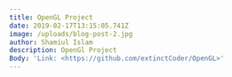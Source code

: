```yaml
---
title: OpenGL Project
date: 2019-02-17T13:15:05.741Z
image: /uploads/blog-post-2.jpg
author: Shamiul Islam
description: OpenGl Project
Body: 'Link: <https://github.com/extinctCoder/OpenGL>'
---
```



